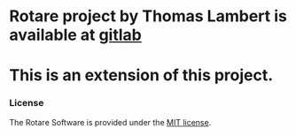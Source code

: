 # Rotare project by Thomas Lambert is available at [gitlab](https://gitlab.uliege.be/rotare/rotare/)
# This is an extension of this project.

### License

The Rotare Software is provided under the [MIT license](LICENSE).

[uliege-am]: https://www.am.uliege.be/
[rotare-doc]: https://rotare.gitlabpages.uliege.be/documentation/rotare-doc.pdf
[rotare-issues]: https://gitlab.uliege.be/rotare/rotare/issues
[rotare-releases]: https://gitlab.uliege.be/rotare/rotare/-/releases

